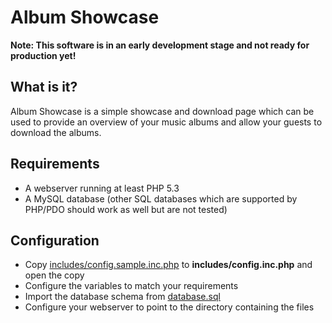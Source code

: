 # Album Showcase

**Note: This software is in an early development stage and not ready for production yet!**

## What is it?

Album Showcase is a simple showcase and download page which can be used to provide an overview of your music albums and allow your guests to download the albums.

## Requirements

   * A webserver running at least PHP 5.3
   * A MySQL database (other SQL databases which are supported by PHP/PDO should work as well but are not tested)

## Configuration

   * Copy [includes/config.sample.inc.php](/includes/config.sample.inc.php) to **includes/config.inc.php** and open the copy
   * Configure the variables to match your requirements
   * Import the database schema from [database.sql](/tools/database.sql)
   * Configure your webserver to point to the directory containing the files
